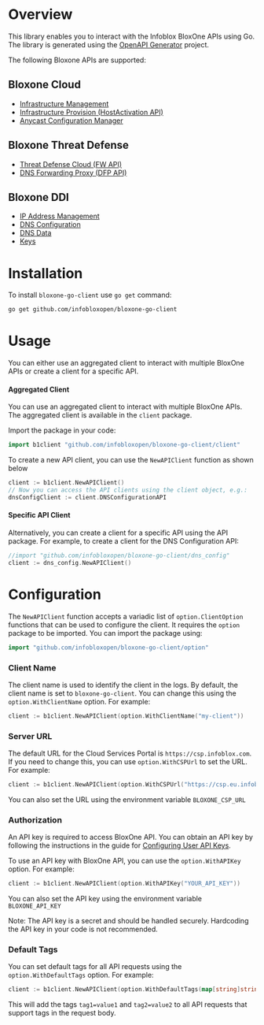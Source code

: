# Overview

This library enables you to interact with the Infoblox BloxOne APIs using Go. The library is generated using the [OpenAPI Generator](https://openapi-generator.tech) project. 

The following Bloxone APIs are supported:

## Bloxone Cloud
- [Infrastructure Management](infra_mgmt/README.md)
- [Infrastructure Provision (HostActivation API)](infra_provision/README.md)
- [Anycast Configuration Manager](anycast/README.md)

## Bloxone Threat Defense
- [Threat Defense Cloud (FW API)](fw/README.md)
- [DNS Forwarding Proxy (DFP API)](dfp/README.md)

## Bloxone DDI
- [IP Address Management](ipam/README.md)
- [DNS Configuration](dns_config/README.md)
- [DNS Data](dns_data/README.md)
- [Keys](keys/README.md)

# Installation

To install `bloxone-go-client` use `go get` command:

```bash
go get github.com/infobloxopen/bloxone-go-client
```

# Usage

You can either use an aggregated client to interact with multiple BloxOne APIs or create a client for a specific API.

#### Aggregated Client
You can use an aggregated client to interact with multiple BloxOne APIs. The aggregated client is available in the `client` package.

Import the package in your code:

```go
import b1client "github.com/infobloxopen/bloxone-go-client/client"
```

To create a new API client, you can use the `NewAPIClient` function as shown below
```go
client := b1client.NewAPIClient()
// Now you can access the API clients using the client object, e.g.:
dnsConfigClient := client.DNSConfigurationAPI
```

#### Specific API Client
Alternatively, you can create a client for a specific API using the API package. For example, to create a client for the DNS Configuration API:

```go
//import "github.com/infobloxopen/bloxone-go-client/dns_config"
client := dns_config.NewAPIClient()
```

# Configuration

The `NewAPIClient` function accepts a variadic list of `option.ClientOption` functions that can be used to configure the client.
It requires the `option` package to be imported. You can import the package using:
```go
import "github.com/infobloxopen/bloxone-go-client/option"
```

### Client Name
The client name is used to identify the client in the logs. By default, the client name is set to `bloxone-go-client`. You can change this using the `option.WithClientName` option. For example:
```go
client := b1client.NewAPIClient(option.WithClientName("my-client"))
```

### Server URL

The default URL for the Cloud Services Portal is `https://csp.infoblox.com`. If you need to change this, you can use `option.WithCSPUrl` to set the URL. For example:

```go
client := b1client.NewAPIClient(option.WithCSPUrl("https://csp.eu.infoblox.com"))
```

You can also set the URL using the environment variable `BLOXONE_CSP_URL`

### Authorization

An API key is required to access BloxOne API. You can obtain an API key by following the instructions in the guide for [Configuring User API Keys](https://docs.infoblox.com/space/BloxOneCloud/35430405/Configuring+User+API+Keys).

To use an API key with BloxOne API, you can use the `option.WithAPIKey` option. For example:

```go
client := b1client.NewAPIClient(option.WithAPIKey("YOUR_API_KEY"))
```

You can also set the API key using the environment variable `BLOXONE_API_KEY`

Note: The API key is a secret and should be handled securely. Hardcoding the API key in your code is not recommended.

### Default Tags

You can set default tags for all API requests using the `option.WithDefaultTags` option. For example:

```go
client := b1client.NewAPIClient(option.WithDefaultTags(map[string]string{"tag1": "value1", "tag2": "value2"}))
```
This will add the tags `tag1=value1` and `tag2=value2` to all API requests that support tags in the request body.
